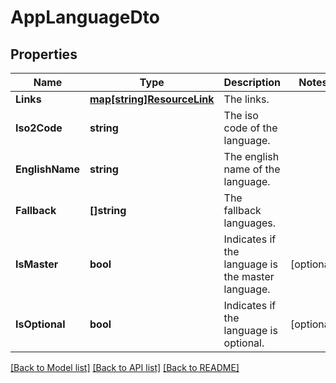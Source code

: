 # AppLanguageDto

## Properties

Name | Type | Description | Notes
------------ | ------------- | ------------- | -------------
**Links** | [**map[string]ResourceLink**](ResourceLink.md) | The links. | 
**Iso2Code** | **string** | The iso code of the language. | 
**EnglishName** | **string** | The english name of the language. | 
**Fallback** | **[]string** | The fallback languages. | 
**IsMaster** | **bool** | Indicates if the language is the master language. | [optional] 
**IsOptional** | **bool** | Indicates if the language is optional. | [optional] 

[[Back to Model list]](../README.md#documentation-for-models) [[Back to API list]](../README.md#documentation-for-api-endpoints) [[Back to README]](../README.md)


